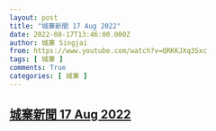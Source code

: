 ```yaml
---
layout: post
title: "城寨新聞 17 Aug 2022"
date: 2022-08-17T13:46:00.000Z
author: 城寨 Singjai
from: https://www.youtube.com/watch?v=QRKKJXq3Sxc
tags: [ 城寨 ]
comments: True
categories: [ 城寨 ]
---
```

<!--1660743960000-->
[城寨新聞 17 Aug 2022](https://www.youtube.com/watch?v=QRKKJXq3Sxc)
------

<div>

</div>

